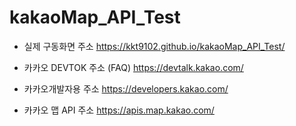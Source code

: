 # kakaoMap_API_Test

* 실제 구동화면 주소 https://kkt9102.github.io/kakaoMap_API_Test/

* 카카오 DEVTOK 주소 (FAQ) https://devtalk.kakao.com/

* 카카오개발자용 주소 https://developers.kakao.com/

* 카카오 맵 API 주소 https://apis.map.kakao.com/

